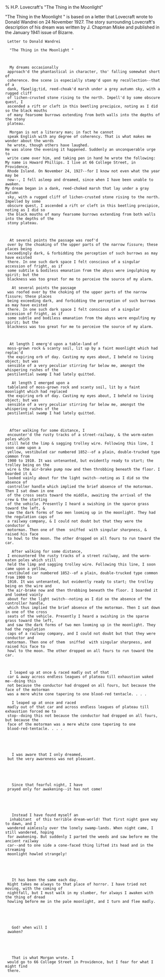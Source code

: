 % H.P. Lovecraft's "The Thing in the Moonlight"

    

  "The Thing in the Moonlight " is based on a letter that Lovecraft wrote to Donald
Wandrei on 24 November 1927. The story surrounding Lovecraft's description of his dream was
written by J. Chapman Miske and published in the January 1941 issue of  Bizarre.  

 

   
     Letter to Donald Wandrei   
      
      "The Thing in the Moonlight "   
   

   
      My dreams occasionally
     approach'd the phantastical in character, tho' falling somewhat short of
     coherence. One scene is especially stamp'd upon my recollection--that of a
     dank, f&oelig;tid, reed-choak'd marsh under a grey autumn sky, with a rugged cliff
     of lichen-crusted stone rising to the north. Impell'd by some obscure quest, I
     ascended a rift or cleft in this beetling precipice, noting as I did so the black mouths
     of many fearsome burrows extending from both walls into the depths of the stony
     plateau.  
      
      Morgan is not a literary man; in fact he cannot
     speak English with any degree of coherency. That is what makes me wonder about the words
     he wrote, though others have laughed. 
    He was alone the evening it happened. Suddenly an unconquerable urge to
     write came over him, and taking pen in hand he wrote the following: 
    My name is Howard Phillips. I live at 66 College Street, in Providence,
     Rhode Island. On November 24, 1927--for I know not even what the year may be
     now--, I fell asleep and dreamed, since when I have been unable to awaken. 
    My dream began in a dank, reed-choked marsh that lay under a gray autumn
     sky, with a rugged cliff of lichen-crusted stone rising to the north. Impelled by some
     obscure quest, I ascended a rift or cleft in this beetling precipice, noting as I did so
     the black mouths of many fearsome burrows extending from both walls into the depths of the
     stony plateau.  
   

   
      At several points the passage was roof'd
     over by the choaking of the upper parts of the narrow fissure; these places being
     exceedingly dark, & forbidding the perception of such burrows as may have existed
     there. In one such dark space I felt conscious of a singular accession of fright, as if
     some subtile & bodiless emanation from the abyss were ingulphing my spirit; but the
     blackness was too great for me to perceive the source of my alarm.  
      
       At several points the passage
     was roofed over by the choking of the upper parts of the narrow fissure; these places
     being exceeding dark, and forbidding the perception of such burrows as may have existed
     there. In one such dark space I felt conscious of a singular accession of fright, as if
     some subtle and bodiless emanation from the abyss were engulfing my spirit; but the
     blackness was too great for me to perceive the source of my alarm.  
   

   
      At length I emerg'd upon a table-land of
     moss-grown rock & scanty soil, lit up by a faint moonlight which had replac'd
     the expiring orb of day. Casting my eyes about, I beheld no living object; but was
     sensible of a very peculiar stirring far below me, amongst the whispering rushes of the
     pestilential swamp I had lately quitted.  
      
       At length I emerged upon a
     tableland of moss-grown rock and scanty soil, lit by a faint moonlight which had replaced
     the expiring orb of day. Casting my eyes about, I beheld no living object; but was
     sensible of a very peculiar stirring far below me, amongst the whispering rushes of the
     pestilential swamp I had lately quitted.  
   

   
      After walking for some distance, I
     encounter'd the rusty tracks of a street-railway, & the worm-eaten poles which
     still held the limp & sagging trolley wire. Following this line, I soon came upon a
     yellow, vestibuled car numbered 1852--of a plain, double-trucked type common from
     1900 to 1910. It was untenanted, but evidently ready to start; the trolley being on the
     wire & the air-brake pump now and then throbbing beneath the floor. I boarded it &
     looked vainly about for the light switch--noting as I did so the absence of
     controller handle which implied the brief absence of the motorman. Then I sat down in one
     of the cross seats toward the middle, awaiting the arrival of the crew & the starting
     of the vehicle. Presently I heard a swishing in the sparce grass toward the left, &
     saw the dark forms of two men looming up in the moonlight. They had the regulation caps of
     a railway company, & I could not doubt but that they were the conductor &
     motorman. Then one of them  sniffed  with singular sharpness, & raised his face
     to howl to the moon. The other dropped on all fours to run toward the car.  
      
       After walking for some distance,
     I encountered the rusty tracks of a street railway, and the worm-eaten poles which still
     held the limp and sagging trolley wire. Following this line, I soon came upon a yellow,
     vestibuled car numbered 1852--of a plain, double-trucked type common from 1900 to
     1910. It was untenanted, but evidently ready to start; the trolley being on the wire and
     the air-brake now and then throbbing beneath the floor. I boarded it and looked vainly
     about for the light switch--noting as I did so the absence of the controller handle,
     which thus implied the brief absence of the motorman. Then I sat down in one of the cross
     seats of the vehicle. Presently I heard a swishing in the sparse grass toward the left,
     and saw the dark forms of two men looming up in the moonlight. They had the regulation
     caps of a railway company, and I could not doubt but that they were conductor and
     motorman. Then one of them  sniffed  with singular sharpness, and raised his face to
     howl to the moon. The other dropped on all fours to run toward the car.  
   

   
      I leaped up at once & raced madly out of that
     car & away across endless leagues of plateau till exhaustion waked me--doing this
     not because the conductor had dropped on all fours, but because the face of the motorman
     was a mere white cone tapering to one blood-red tentacle. . . .  
      
       I leaped up at once and raced
     madly out of that car and across endless leagues of plateau till exhaustion forced me to
     stop--doing this not because the conductor had dropped on all fours, but because the
     face of the motorman was a mere white cone tapering to one
     blood-red-tentacle. . . .  
   

   
     
      
       I was aware that I only dreamed,
     but the very awareness was not pleasant.  
   

   
     
      
       Since that fearful night, I have
     prayed only for awakening--it has not come!  
   

   
     
      
       Instead I have found myself an
      inhabitant  of this terrible dream-world! That first night gave way to dawn, and I
     wandered aimlessly over the lonely swamp-lands. When night came, I still wandered, hoping
     for awakening. But suddenly I parted the weeds and saw before me the ancient railway
     car--and to one side a cone-faced thing lifted its head and in the streaming
     moonlight howled strangely!  
   

   
     
      
       It has been the same each day.
     Night takes me always to that place of horror. I have tried not moving, with the coming of
     nightfall, but I must walk in my slumber, for always I awaken with the thing of dread
     howling before me in the pale moonlight, and I turn and flee madly.  
   

   
     
      
       God! when will I
     awaken?  
   

   
     
      
       That is what Morgan wrote. I
     would go to 66 College Street in Providence, but I fear for what I might find
     there.  
   

 
